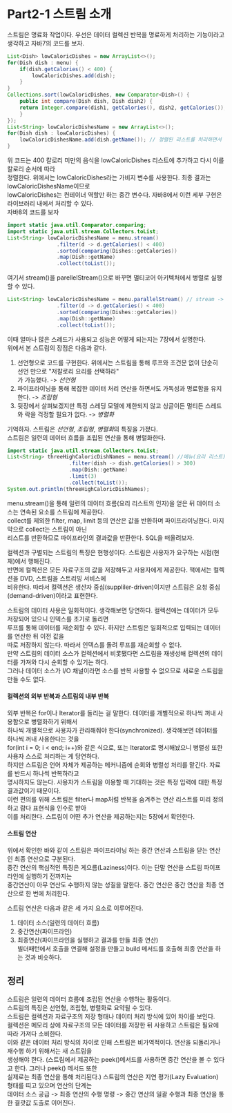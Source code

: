 # Part2-1 스트림 소개

스트림은 명료화 작업이다. 우선은 데이터 컬렉션 반복을 명료하게 처리하는 기능이라고 생각하고 자바7의 코드를 보자.  
```java
List<Dish> lowCaloricDishes = new ArrayList<>();
for(Dish dish : menu) {
	if(dish.getCalories() < 400) {
		lowCaloricDishes.add(dish);
	}
}
Collections.sort(lowCaloricDishes, new Comparator<Dish>() {
	public int compare(Dish dish, Dish dish2) {
	return Integer.compare(dish1, getCalories(), dish2, getCalories());
	}
});
List<String> lowCaloricDishesName = new ArrayList<>();
for(Dish dish : lowCaloricDishes) {
	lowCaloricDishesName.add(dish.getName()); // 정렬된 리스트를 처리하면서 요리 선택
}
```
위 코드는 400 칼로리 미만의 음식을 lowCaloricDishes 리스트에 추가하고 다시 이를 칼로리 순서에 따라  
정렬한다. 위에서는 lowCaloricDishes라는 가비지 변수를 사용한다. 최종 결과는 lowCaloricDishesName이므로  
lowCaloricDishes는 컨테이너 역할만 하는 중간 변수다. 자바8에서 이런 세부 구현은 라이브러리 내에서 처리할 수 있다.  
자바8의 코드를 보자
```java
import static java.util.Comparator.comparing;
import static java.util.stream.Collectors.toList;
List<String> lowCaloricDishesName = menu.stream()
				.filter(d -> d.getCalories() < 400)
				.sorted(comparing(Dishes::getCalories))
				.map(Dish::getName)
				.collect(toList());
```
여기서 stream()을 parellelStream()으로 바꾸면 멀티코어 아키텍처에서 병렬로 실행할 수 있다.  
```java
List<String> lowCaloricDishesName = menu.parallelStream() // stream -> parallelStream
				.filter(d -> d.getCalories() < 400)
				.sorted(comparing(Dishes::getCalories))
				.map(Dish::getName)
				.collect(toList());
```
이때 얼마나 많은 스레드가 사용되고 성능은 어떻게 되는지는 7장에서 설명한다.  
위에서 본 스트림의 장점은 다음과 같다.  
1. 선언형으로 코드를 구현한다. 위에서는 스트림을 통해 루프와 조건문 없이 단순히 선언 만으로 "저칼로리 요리를 선택하라"  
가 가능했다. -> *선언형*
2. 파이프라이닝을 통해 복잡한 데이터 처리 연산을 하면서도 가독성과 명료함을 유지한다. -> *조립형*
3. 뒷장에서 살펴보겠지만 특정 스레딩 모델에 제한되지 않고 싱글이든 멀티든 스레드와 락을 걱정할 필요가 없다. -> *병렬화*  
  
기억하자. 스트림은 *선언형*, *조립형*, *병렬화*의 특징을 가졌다.  
스트림은 일련의 데이터 흐름을 조립된 연산을 통해 병렬화한다.  
  
```java
import static java.util.stream.Collectors.toList;
List<String> threeHighCaloricDishNames = menu.stream() //메뉴(요리 리스트)에서 스트림을 얻는다.
					.filter(dish -> dish.getCalories() > 300)
					.map(Dish::getName)
					.limit(3)
					.collect(toList());
System.out.println(threeHighCaloricDishNames);
```
menu.stream()을 통해 일련의 데이터 흐름(요리 리스트의 인자)을 얻은 뒤 데이터 소스는 연속된 요소를 스트림에 제공한다.  
collect를 제외한 filter, map, limit 등의 연산은 값을 반환하며 파이프라이닝한다. 마지막으로 collect는 스트림이 아닌  
리스트를 반환하므로 파이프라인의 결과값을 반환한다. SQL을 떠올려보자.  
  
컬렉션과 구별되는 스트림의 특징은 현행성이다. 스트림은 사용자가 요구하는 시점(현재)에서 행해진다.  
반면에 컬렉션은 모든 자료구조의 값을 저장해두고 사용자에게 제공한다. 책에서는 컬렉션을 DVD, 스트림을 스트리밍 서비스에  
비유한다. 따라서 컬렉션은 생산자 중심(suppliler-driven)이지만 스트림은 요청 중심(demand-driven)이라고 표현한다.  
  
스트림의 데이터 사용은 일회적이다. 생각해보면 당연하다. 컬렉션에는 데이터가 모두 저장되어 있으니 인덱스를 초기로 돌리면  
루프를 통해 데이터를 재순회할 수 있다. 하지만 스트림은 일회적으로 입력되는 데이터를 연산한 뒤 이전 값을  
따로 저장하지 않는다. 따라서 인덱스를 돌려 루프를 재순회할 수 없다.   
만약 스트림의 데이터 소스가 컬렉션에서 비롯됐다면 스트림을 재생성해 컬렉션의 데이터를 가져와 다시 순회할 수 있기는 하다.  
그러나 데이터 소스가 I/O 채널이라면 소스를 반복 사용할 수 없으므로 새로운 스트림을 만들 수도 없다.  

#### 컬렉션의 외부 반복과 스트림의 내부 반복
외부 반복은 for이나 Iterator를 돌리는 걸 말한다. 데이터를 개별적으로 하나씩 꺼내 사용함으로 병렬화하기 위해서  
하나씩 개별적으로 사용자가 관리해줘야 한다(synchronized). 생각해보면 데이터를 하나씩 꺼내 사용한다는 것을  
for(int i = 0; i < end; i++)와 같은 식으로, 또는 Iterator로 명시해놨으니 병렬성 또한 사용자 스스로 처리하는 게 당연하다.  
하지만 스트림은 언어 자체가 제공하는 메커니즘에 순회와 병렬성 처리를 맡긴다. 자료를 반드시 하나씩 반복하라고  
명시하지도 않는다. 사용자가 스트림을 이용할 때 기대하는 것은 특정 입력에 대한 특정 결과값이기 때문이다.  
이런 편의를 위해 스트림은 filter나 map처럼 반복을 숨겨주는 연산 리스트를 미리 정의하고 람다 표현식을 인수로 받아  
이를 처리한다. 스트림이 어떤 추가 연산을 제공하는지는 5장에서 확인한다.  

#### 스트림 연산
위에서 확인한 바와 같이 스트림은 파이프라이닝 하는 중간 연산과 스트림을 닫는 연산인 최종 연산으로 구분된다.  
중간 연산의 핵심적인 특징은 게으름(Laziness)이다. 이는 단말 연산을 스트림 파이프라인에 실행하기 전까지는  
중간연산이 아무 연산도 수행하지 않는 성질을 말한다. 중간 연산은 중간 연산을 최종 연산으로 한 번에 처리한다.  
  
스트림 연산은 다음과 같은 세 가지 요소로 이루어진다.
1. 데이터 소스(일련의 데이터 흐름)
2. 중간연산(파이프라인)
3. 최종연산(파이프라인을 실행하고 결과를 만들 최종 연산)  
빌더패턴에서 호출을 연결해 설정을 만들고 build 메서드를 호출해 최종 연산을 하는 것과 비슷하다.  

## 정리
스트림은 일련의 데이터 흐름에 조립된 연산을 수행하는 활동이다.  
스트림의 특징은 선언형, 조립형, 병렬화로 요약될 수 있다.  
스트림은 컬렉션과 자료구조의 저장 형태나 데이터 처리 방식에 있어 차이를 보인다.  
컬렉션은 메모리 상에 자료구조의 모든 데이터를 저장한 뒤 사용하고 스트림은 필요에 따라 가져다 소비한다.  
이와 같은 데이터 처리 방식의 차이로 인해 스트림은 비가역적이다. 연산을 되돌리거나 재수행 하기 위해서는 새 스트림을  
생성해야 한다. (스트림에서 제공하는 peek()메서드를 사용하면 중간 연산을 볼 수 있다고 한다. 그러나 peek() 메서드 또한  
실제로는 최종 연산을 통해 처리된다.)
스트림의 연산은 지연 평가(Lazy Evaluation) 형태를 띠고 있으며 연산의 단계는  
데이터 소스 공급 -> 최종 연산의 수행 명령 -> 중간 연산의 일괄 수행과 최종 연산을 통한 결괏값 도출로 이어진다.  

